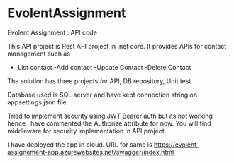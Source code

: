 # EvolentAssignment
Evolent Assignment : API code

This API project is Rest API project in .net core. It provides APIs for contact management such as 
- List contact
-Add contact
-Update Contact
-Delete Contact

The solution has three projects for API, DB repository, Unit test.

Database used is SQL server and have kept connection string on appsettings.json file.

Tried to implement security using JWT Bearer auth but its not working hence i have commented the Authorize attribute for now. You will find middleware for security implementation in API project.

I have deployed the app in cloud. URL for same is https://evolent-assignement-app.azurewebsites.net/swagger/index.html

